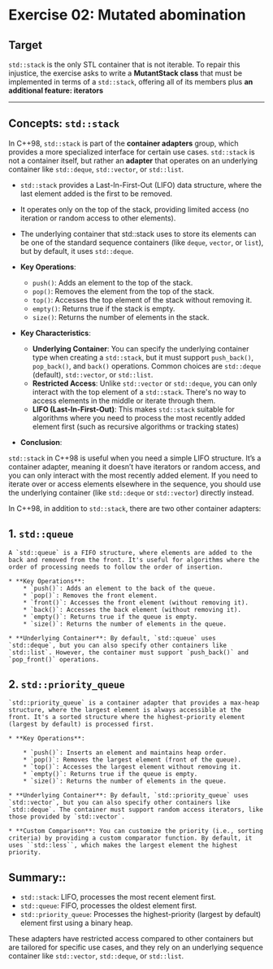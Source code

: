 # Exercise 02: Mutated abomination
## Target

`std::stack` is the only STL container that is not iterable. To repair this injustice, the exercise asks to write a **MutantStack class** that must be implemented in terms of a `std::stack`, offering all of its members plus **an additional feature: iterators**

------------------------------------------------------------------

## Concepts: `std::stack`


In C++98, ``std::stack`` is part of the **container adapters** group, which provides a more specialized interface for certain use cases. `std::stack` is not a container itself, but rather an **adapter** that operates on an underlying container like `std::deque`, `std::vector`, or `std::list`.

* `std::stack` provides a Last-In-First-Out (LIFO) data structure, where the last element added is the first to be removed.
* It operates only on the top of the stack, providing limited access (no iteration or random access to other elements).
* The underlying container that std::stack uses to store its elements can be one of the standard sequence containers (like `deque`, `vector`, or `list`), but by default, it uses `std::deque`.

* **Key Operations**:

    - `push()`: Adds an element to the top of the stack.
    - `pop()`: Removes the element from the top of the stack.
    - `top()`: Accesses the top element of the stack without removing it.
    - `empty()`: Returns true if the stack is empty.
    - `size()`: Returns the number of elements in the stack.

* **Key Characteristics**:

    - **Underlying Container**: You can specify the underlying container type when creating a `std::stack`, but it must support `push_back()`, `pop_back()`, and `back()` operations. Common choices are `std::deque` (default), `std::vector`, or `std::list`.
	- **Restricted Access**: Unlike `std::vector` or `std::deque`, you can only interact with the top element of a `std::stack`. There's no way to access elements in the middle or iterate through them.
	- **LIFO (Last-In-First-Out)**: This makes `std::stack` suitable for algorithms where you need to process the most recently added element first (such as recursive algorithms or tracking states)

* **Conclusion**:

`std::stack` in C++98 is useful when you need a simple LIFO structure. It’s a container adapter, meaning it doesn’t have iterators or random access, and you can only interact with the most recently added element. If you need to iterate over or access elements elsewhere in the sequence, you should use the underlying container (like `std::deque` or `std::vector`) directly instead.

In C++98, in addition to `std::stack`, there are two other container adapters:

## 1. **`std::queue`**

	A `std::queue` is a FIFO structure, where elements are added to the back and removed from the front. It's useful for algorithms where the order of processing needs to follow the order of insertion.

	* **Key Operations**:
		* `push()`: Adds an element to the back of the queue.
		* `pop()`: Removes the front element.
		* `front()`: Accesses the front element (without removing it).
		* `back()`: Accesses the back element (without removing it).
		* `empty()`: Returns true if the queue is empty.
		* `size()`: Returns the number of elements in the queue.

	* **Underlying Container**: By default, `std::queue` uses `std::deque`, but you can also specify other containers like `std::list`. However, the container must support `push_back()` and `pop_front()` operations.

## 2. **`std::priority_queue`**

	`std::priority_queue` is a container adapter that provides a max-heap structure, where the largest element is always accessible at the front. It's a sorted structure where the highest-priority element (largest by default) is processed first.

	* **Key Operations**:

		* `push()`: Inserts an element and maintains heap order.
		* `pop()`: Removes the largest element (front of the queue).
		* `top()`: Accesses the largest element without removing it.
		* `empty()`: Returns true if the queue is empty.
		* `size()`: Returns the number of elements in the queue.

	* **Underlying Container**: By default, `std::priority_queue` uses `std::vector`, but you can also specify other containers like `std::deque`. The container must support random access iterators, like those provided by `std::vector`.

	* **Custom Comparison**: You can customize the priority (i.e., sorting criteria) by providing a custom comparator function. By default, it uses ``std::less``, which makes the largest element the highest priority.

## Summary::

* `std::stack`: LIFO, processes the most recent element first.
* `std::queue`: FIFO, processes the oldest element first.
* `std::priority_queue`: Processes the highest-priority (largest by default) element first using a binary heap.

These adapters have restricted access compared to other containers but are tailored for specific use cases, and they rely on an underlying sequence container like `std::vector`, `std::deque`, or `std::list`.
